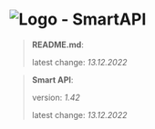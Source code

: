 # ![Logo](https://cdn.minevalley.eu/branding/logo_64px_cropped.png) - SmartAPI

> **README.md**:
>
> latest change: _13.12.2022_

> **Smart API**:
>
> version: _1.42_
>
> latest change: _13.12.2022_
